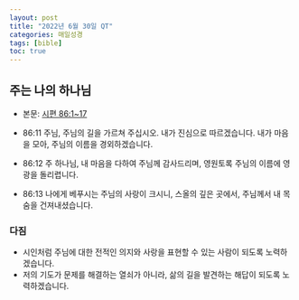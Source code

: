 ```yaml
---
layout: post
title: "2022년 6월 30일 QT"
categories: 매일성경
tags: [bible]
toc: true
---
```


## 주는 나의 하나님
- 본문: [시편 86:1~17](https://www.bskorea.or.kr/bible/korbibReadpage.php?version=SAENEW&book=psa&chap=86&sec=1&cVersion=&fontSize=15px&fontWeight=normal)

- 86:11 주님, 주님의 길을 가르쳐 주십시오. 내가 진심으로 따르겠습니다. 내가 마음을 모아, 주님의 이름을 경외하겠습니다.
- 86:12 주 하나님, 내 마음을 다하여 주님께 감사드리며, 영원토록 주님의 이름에 영광을 돌리렵니다.
- 86:13 나에게 베푸시는 주님의 사랑이 크시니, 스올의 깊은 곳에서, 주님께서 내 목숨을 건져내셨습니다.

### 다짐
- 시인처럼 주님에 대한 전적인 의지와 사랑을 표현할 수 있는 사람이 되도록 노력하겠습니다.
- 저의 기도가 문제를 해결하는 열쇠가 아니라, 삶의 길을 발견하는 해답이 되도록 노력하겠습니다.
